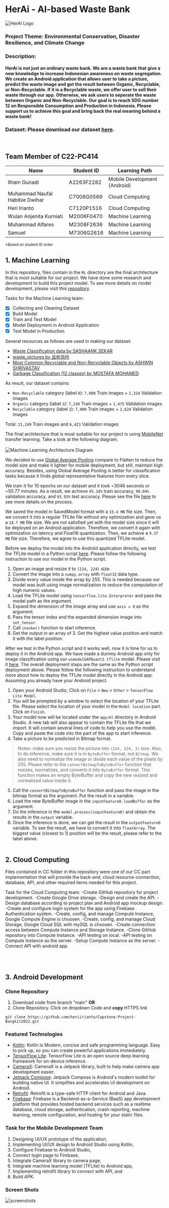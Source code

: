 # HerAi - AI-based Waste Bank

<img src="https://user-images.githubusercontent.com/67790713/173225290-230cf483-28c4-4317-94ed-dab8a0ca1ec3.png" alt="HerAI Logo" style="display: inline-block; margin: 0 auto; max-width: 500px">

### Project Theme: Environmental Conservation, Disaster Resilience, and Climate Change

### Description:
#### HerAi is not just an ordinary waste bank. We are a waste bank that give a new knowledge to increase Indonesian awareness on waste segregation. We create an Android application that allows user to take a picture, predict the waste image and get the result between Organic, Recyclable, or Non-Recyclable. If it is a Recyclable waste, we offer user to sell their waste through our app. Otherwise, we ask users to seperate the waste between Organic and Non-Recyclable. Our goal is to reach SDG number 12 on Responsible Consumption and Production in Indonesia. Please support us to achieve this goal and bring back the real meaning behind a waste bank!

### Dataset: Please download our dataset [here](https://drive.google.com/file/d/1EiD0SNOjb9N-5J1-tTOY57jL52MWw2B1/view?usp=sharing). 

<br />

## Team Member of C22-PC414

| Name                           | Student ID | Learning Path                |
|--------------------------------|------------|------------------------------|
| Ilham Gunadi                   | A2263F2282 | Mobile Development (Android) |
| Muhammad Naufal Habibie Dwihar | C7006G0569 | Cloud Computing              |
| Heri Irianto                   | C7120P1516 | Cloud Computing              |
| Wulan Anjenita Kurniati        | M2006F0470 | Machine Learning             |
| Muhammad Alfares               | M2308F2636 | Machine Learning             |
| Samuel                         | M7306G2616 | Machine Learning             |

<sub>*Based on student ID order</sub>
<br />

## 1. Machine Learning
In this repository, files contain in the `ML` directory are the final architecture that is most suitable for our project. We have done some research and development to build this project model. To see more details on model development, please visit this [repository](https://github.com/samleonnn/HerAi-Model-Development).

Tasks for the Machine Learning team:
- [x] Collecting and Cleaning Dataset
- [x] Build Model
- [x] Train and Test Model
- [x] Model Deployment in Android Application
- [x] Test Model in Production

Several resources as follows are used in making our dataset:
- [Waste Classification data by SASHAANK SEKAR](https://www.kaggle.com/datasets/techsash/waste-classification-data)
- [waste_pictures by 且听风吟](https://www.kaggle.com/datasets/wangziang/waste-pictures)
- [Most Common Recyclable and Non-Recyclable Objects by ASHWIN SHRIVASTAV](https://www.kaggle.com/datasets/ashwinshrivastav/most-common-recyclable-and-nonrecyclable-objects)
- [Garbage Classification (12 classes) by MOSTAFA MOHAMED](https://www.kaggle.com/datasets/mostafaabla/garbage-classification?select=garbage_classification)

As result, our dataset contains:
- `Non-Recyclable` category (label `0`): `7,000` Train images + `2,324` Validation images
- `Organic` category (label `1`): `7,249` Train images + `1,475` Validation images
- `Recyclable` category (label `2`): `7,000` Train images + `2,624` Validation images

Total: `21,249` Train images and `6,423` Validation images

The final architecture that is most suitable for our project is using [MobileNet](https://arxiv.org/pdf/1704.04861.pdf) transfer learning. Take a look at the following diagram.
<br /><br />
![Machine Learning Architecture Diagram](https://github.com/heriirianto/Capstone-Project-Bangkit2022/blob/main/ML/diagram.jpg?raw=true)

We decided to use [Global Average Pooling](https://github.com/christianversloot/machine-learning-articles/blob/main/what-are-max-pooling-average-pooling-global-max-pooling-and-global-average-pooling.md#global-average-pooling) compare to Flatten to reduce the model size and make it lighter for mobile deployment, but still, maintain high accuracy. Besides, using Global Average Pooling is better for classification tasks because it finds global representative features from every slice.

We train it for 10 epochs on our dataset and it took ~3046 seconds or ~50.77 minutes. As a result, we achieve `95.34%` train accuracy, `90.04%` validation accuracy, and `93.93%` test accuracy. Please see the file [here](https://github.com/heriirianto/Capstone-Project-Bangkit2022/blob/main/ML/HerAi%20Waste%20Segregation%20Model%20Development.ipynb) to see more details on the process.

We saved the model in SavedModel format with a `33.4 MB` file size. Then, we convert it into a regular TFLite file without any optimization and gave us a `18.7 MB` file size. We are not satisfied yet with the model size since it will be deployed on an Android application. Therefore, we convert it again with optimization on latency and Float16 quantization. Then, we achieve a `9.37 MB` file size. Therefore, we agree to use this quantized TFLite model.

Before we deploy the model into the Android application directly, we test the TFLite model in a Python script [here](https://github.com/heriirianto/Capstone-Project-Bangkit2022/blob/main/ML/testTFLite.py). Please follow the following instruction to use our model in the Python script.
1. Open an image and resize it to `(224, 224)` size.
2. Convert the image into a `numpy.array` with `float32` data type.
3. Divide every value inside the array by 255. This is needed because our model was built using image normalization to reduce the computation of high numeric values.
4. Load the TFLite model using `tensorflow.lite.Interpreter` and pass the model path as the argument.
5. Expand the dimension of the image array and use `axis = 0` as the argument.
6. Pass the tensor index and the expanded dimension image into `set_tensor`.
7. Call `invoke()` function to start inference.
8. Get the output in an array of 3. Get the highest value position and match it with the label position.

After we test in the Python script and it works well, now it is time for us to deploy it in the Android app. We have made a dummy Android app only for image classification using our `wsmodelGAPQuant2.tflite` model. Please visit it [here](https://github.com/heriirianto/Capstone-Project-Bangkit2022/tree/main/ML/WasteSegregation2). The overall deployment steps are the same as the Python script deployment above. Please follow the following instruction to understand more about how to deploy the TFLite model directly in the Android app. Assuming you already have your Android project.
1. Open your Android Studio, Click on `File` > `New` > `Other` > `TensorFlow Lite Model`.
2. You will be prompted by a window to select the location of your TFLite file. Please select the location of your model in the `Model location` part. Click on `Finish`.
3. Your model now will be located under the `app/ml` directory in Android Studio. A new tab will also appear to contain the TFLite file that we import. It will contain several lines of code to help you use the model. Copy and paste the code into the part of the app to start inference.
4. Take a picture to be predicted in Bitmap format. 
> Notes: make sure you resize the picture into `(224, 224, 3)` size. Also, to do inference, make sure it is in `ByteBuffer` format, not `Bitmap`. We also need to normalize the image or divide each value of the pixels by 255. Please refer to the `convertBitmapToByteBuffer` function that resizes, normalizes, and converts it into `ByteBuffer` format. This function makes an empty ByteBuffer and copy the new resized and normalized value inside it.
5. Call the `convertBitmapToByteBuffer` function and pass the image in the bitmap format as the argument. Put the result in a variable.
6. Load the new ByteBuffer image in the `inputFeature0.loadBuffer` as the argument.
7. Do the inference in the `model.process(inputFeature0)` and obtain the results in the `output` variable.
8. Once the inference is done, we can get the result in the `outputFeature0` variable. To see the result, we have to convert it into `floatArray`. The biggest value (closest to 1) position will be the result, please refer to the label above.
<br /><br />


## 2. Cloud Computing

Files contained in CC folder in this repository were one of our CC part implementation that will provide the back-end, cloud resource-connection, database, API, and other required items needed for this project. 

Task for the Cloud Computing team:
-Create GitHub repository for project development.
-Create Google Drive storage.
-Design and create the API.
-Design database according to project plan and Android app mockup design.
-Create and configure login system for the app using Firebase Authentication system.
-Create, config, and manage Compute Instance, Google Compute Engine is choosen.
-Create, config, and manage Cloud Storage, Google Cloud SQL with mySQL is choosen.
-Create connection access between Compute Instance and Storage Instance.
-Clone GitHub repository into Compute Instance.
-API testing on local.
-API testing on Compute Instance as the server.
-Setup Compute Instance as the server.
-Connect API with android app.

<br /><br />


## 3. Android Development
### Clone Repository
1. Download code from branch "main" **OR**
2. Clone Repository. Click on dropdown Code and **copy** HTTPS link <br/>
```
git clone https://github.com/heriirianto/Capstone-Project-Bangkit2022.git
```

### Featured Technologies
* [Kotlin](kotlinlang.org): Kotlin is Modern, concise and safe programming language. Easy to pick up, so you can create powerful applications immediately.
* [TensorFlow Lite](https://www.tensorflow.org/lite): TensorFlow Lite is an open source deep learning framework for on-device inference.
* [CameraX](https://developer.android.com/training/camerax): CameraX is a Jetpack library, built to help make camera app development easier.
* [Jetpack Compose](https://developer.android.com/jetpack/compose): Jetpack Compose is Android's modern toolkit for building native UI. It simplifies and accelerates UI development on Android.
* [Retrofit](square.github.io): Retrofit is a type-safe HTTP client for Android and Java.
* [Firebase](https://firebase.google.com/): Firebase is a Backend-as-a-Service (BaaS) app development platform that provides hosted backend services such as a realtime database, cloud storage, authentication, crash reporting, machine learning, remote configuration, and hosting for your static files.

### Task for the Mobile Development Team
1. Designing UI/UX prototype of the application,
2. Implementing UI/UX design to Android Studio using Kotlin,
3. Configure Firebase to Android Studio,
4. Connect login page to Firebase,
5. Integrate CameraX library to camera page,
6. Integrate machine learning model (TFLite) to Android app,
7. Implementing retrofit library to connect with API, and
8. Build APK.

### Screen Shots
![screenshots](https://user-images.githubusercontent.com/67790713/173224939-af8f8584-b3d4-40df-8d56-94636116fd19.png)

<br /><br />
